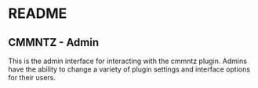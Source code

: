 # README

## CMMNTZ - Admin

This is the admin interface for interacting with the cmmntz plugin. Admins have the ability to change a variety of plugin settings and interface options for their users. 
